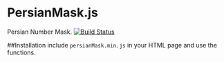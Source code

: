 PersianMask.js
=========
Persian Number Mask.
[![Build Status](https://travis-ci.org/jalalazimi/PersianMask.svg)](https://travis-ci.org/jalalazimi/PersianMask)


##Installation
include `persianMask.min.js` in your HTML page and use the functions.
